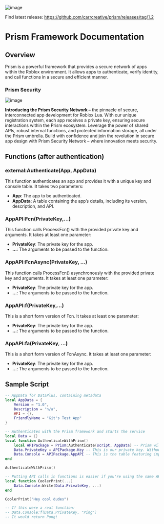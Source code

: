 ![image](https://github.com/carrcreative/prism/assets/173332208/3589c826-9bcd-4981-a8d4-d467307f21ea)



Find latest release: 
[https://github.com/carrcreative/prism/releases/tag/1.2
](https://github.com/carrcreative/prism/releases/tag/1.2)
# Prism Framework Documentation

## Overview
Prism is a powerful framework that provides a secure network of apps within the Roblox environment. It allows apps to authenticate, verify identity, and call functions in a secure and efficient manner.




### Prism Security 
![image](https://github.com/carrcreative/fusion/assets/173332208/500088ab-dfc5-46d6-a059-9098a6056a91)

**Introducing the Prism Security Network –** the pinnacle of secure, interconnected app development for Roblox Lua. With our unique registration system, each app receives a private key, ensuring secure interactions within the Prism ecosystem. Leverage the power of shared APIs, robust internal functions, and protected information storage, all under the Prism umbrella. Build with confidence and join the revolution in secure app design with Prism Security Network – where innovation meets security.


## Functions (after authentication)

### external:Authenticate(App, AppData)
This function authenticates an app and provides it with a unique key and console table. It takes two parameters:
- **App**: The app to be authenticated.
- **AppData**: A table containing the app’s details, including its version, description, and API.

### AppAPI:Fcn(PrivateKey,…)
This function calls ProcessFcn() with the provided private key and arguments. It takes at least one parameter:
- **PrivateKey**: The private key for the app.
- **...**: The arguments to be passed to the function.

### AppAPI:FcnAsync(PrivateKey, …)
This function calls ProcessFcn() asynchronously with the provided private key and arguments. It takes at least one parameter:
- **PrivateKey**: The private key for the app.
- **...**: The arguments to be passed to the function.

### AppAPI:f(PrivateKey,…)
This is a short form version of Fcn. It takes at least one parameter:
- **PrivateKey**: The private key for the app.
- **...**: The arguments to be passed to the function.

### AppAPI:fa(PrivateKey, …)
This is a short form version of FcnAsync. It takes at least one parameter:
- **PrivateKey**: The private key for the app.
- **...**: The arguments to be passed to the function.

## Sample Script

```lua
-- AppData for DataPlus, containing metadata
local AppData = {
	Version = "1.0",
	Description = "n/a",
	API = {},
	FriendlyName = "Git's Test App"
}

-- Authenticates with the Prism framework and starts the service
local Data = {}
local function AuthenticateWithPrism()
	local APIPackage = Prism:Authenticate(script, AppData) -- Prism will return our API package
	Data.PrivateKey = APIPackage.Key -- This is our private key. Without this, you cannot use Prism's API 
	Data.Console = APIPackage.AppAPI -- This is the table featuring important functions from Prism's core systems 
end

AuthenticateWithPrism()

-- Putting API calls in functions is easier if you're using the same API a lot 
local function CoolerPrint(...)
	Data.Console:Write(Data.PrivateKey, ...)
end

CoolerPrint("Hey cool dudes")

-- If this were a real function: 
-- Data.Console:f(Data.PrivateKey, "Ping")
-- It would return Pong! 
```

